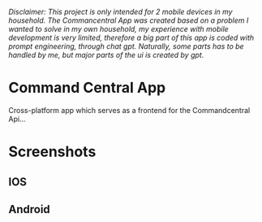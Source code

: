 
*Disclaimer: This project is only intended for 2 mobile devices in my household. 
The Commancentral App was created based on a problem I wanted to solve in my own household, my experience with mobile development is very limited, therefore a big part of this app is coded with prompt engineering, through chat gpt. Naturally, some parts has to be handled by me, but major parts of the ui is created by gpt.*

# Command Central App
Cross-platform app which serves as a frontend for the Commandcentral Api...

# Screenshots 
## IOS

## Android


